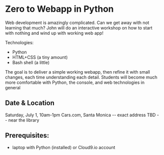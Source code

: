 # Zero to Webapp in Python

Web development is amazingly complicated. Can we get away with not learning that much?  John will do an interactive workshop on how to start with nothing and wind up with working web app!

Technologies:
* Python
* HTML+CSS (a tiny amount)
* Bash shell (a little)

The goal is to deliver a simple working webapp, then refine it with small changes, each time understanding each detail. Students will become much more comfortable with Python, the console, and web technologies in general

## Date & Location

Saturday, July 1, 10am-1pm
Cars.com, Santa Monica -- exact address TBD -- near the library

## Prerequisites:

* laptop with Python (installed) or Cloud9.io account

